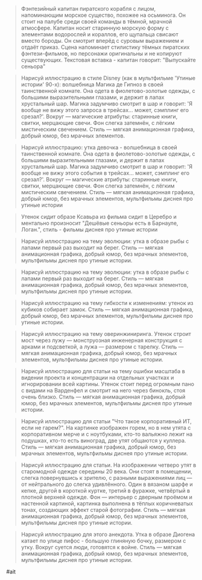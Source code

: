 > Фэнтезийный капитан пиратского корабля с лицом, напоминающим морское существо, похожее на осьминога. Он стоит на палубе среди своей команды в тёмной, мрачной атмосфере. Капитан носит старинную морскую форму с элементами водорослей и кораллов, его щупальца свисают вместо бороды. Он смотрит вперёд с суровым выражением и отдаёт приказ. Сцена напоминает стилистику тёмных пиратских фэнтези-фильмов, но персонажи оригинальны и не копируют существующих. Текстовая вставка - капитан говорит: "Выпускайте сеньора"

> Нарисуй иллюстрацию в стиле Disney (как в мультфильме 'Утиные истории' 90-х): волшебница Магика де Гипноз в своей таинственной комнате. Она одета в фиолетово-золотые одежды, с большими выразительными глазами, и держит в лапах хрустальный шар. Магика задумчиво смотрит в шар и говорит: 'Я вообще не вижу этого запроса в трейсах… может, сэмплинг его срезал?'. Вокруг — магические атрибуты: старинные книги, свитки, мерцающие свечи. Фон слегка затемнён, с лёгким мистическим свечением. Стиль — мягкая анимационная графика, добрый юмор, без мрачных элементов.

> Нарисуй иллюстрацию: утка девочка - волшебница в своей таинственной комнате. Она одета в фиолетово-золотые одежды, с большими выразительными глазами, и держит в лапах хрустальный шар. Магика задумчиво смотрит в шар и говорит: 'Я вообще не вижу этого события в трейсах… может, сэмплинг его срезал?'. Вокруг — магические атрибуты: старинные книги, свитки, мерцающие свечи. Фон слегка затемнён, с лёгким мистическим свечением. Стиль — мягкая анимационная графика, добрый юмор, без мрачных элементов, мультфильмы диснея про утиные истории

> Утенок сидит образе Ксавьра из фильма сидит в Церебро и ментально произносит "Дешёвые сеньоры есть в Барнауле, Логан.", стиль - фильмы диснея про утиные истории

> Нарисуй иллюстрацию на тему эволюции: утка в образе рыбы с лапами первый раз выходит на берег. Стиль — мягкая анимационная графика, добрый юмор, без мрачных элементов, мультфильмы диснея про утиные истории.

> Нарисуй иллюстрацию на тему эволюции: утка в образе рыбы с лапами первый раз выходит на берег. Стиль — мягкая анимационная графика, добрый юмор, без мрачных элементов, мультфильмы диснея про утиные истории.

> Нарисуй иллюстрацию на тему гибкости к изменениям: утенок из кубиков собирает замок. Стиль — мягкая анимационная графика, добрый юмор, без мрачных элементов, мультфильмы диснея про утиные истории.

> Нарисуй иллюстрацию на тему оверинжиниринга. Утенок строит мост через лужу — монструозная инженерная конструкция с арками и подсветкой, а лужа — размером с тарелку. Стиль — мягкая анимационная графика, добрый юмор, без мрачных элементов, мультфильмы диснея про утиные истории.

> Нарисуй иллюстрацию для статьи на тему ошибки масштаба в видении проекта и концентрации на отдельных участках и игнорировании всей картины. Утенок стоит перед огромным пано с видами на Варденфел и смотрит на него через бинокль, стоя очень близко. Стиль — мягкая анимационная графика, добрый юмор, без мрачных элементов, мультфильмы диснея про утиные истории. 

> Нарисуй иллюстрацию для статьи "Что такое корпоративный ИТ, если не гарем?". На картинке изображен горем, но в нем утята с корпоративном мерче и с ноутбуками, кто-то вальяжно лежит на подушках, кто-то есть виноград, две утят общаются у куллера. Стиль — мягкая анимационная графика, добрый юмор, без мрачных элементов, мультфильмы диснея про утиные истории. 

> Нарисуй иллюстрацию для статьи. На изображении четверо утят в старомодной одежде середины 20 века. Они стоят в помещении, слегка повернувшись к зрителю, с разными выражениями лиц — от нейтрального до слегка удивлённого. Один в вязаном шарфе и кепке, другой в короткой куртке, третий в фуражке, четвёртый в плотной верхней одежде. Фон — интерьер с дверным проёмом и настенной картиной, картинка выполнена в тёплых коричневатых тонах, создающих эффект старой фотографии. Стиль — мягкая анимационная графика, добрый юмор, без мрачных элементов, мультфильмы диснея про утиные истории. 

> Нарисуй иллюстрацию для этого анекдота. Утка в образе Диогена катает по улице пифос - большую глиняную бочку, размером с утку. Вокруг суется люди, готовятся к войне. Стиль — мягкая анимационная графика, добрый юмор, без мрачных элементов, мультфильмы диснея про утиные истории.

#ait